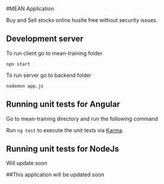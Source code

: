 #MEAN Application

Buy and Sell stocks online hustle free without security issues.


## Development server

To run client go to mean-training folder

`npn start`

To run server go to backend folder

`nodemon app.js`

## Running unit tests for Angular

Go to mean-training directory and run the following command

Run `ng test` to execute the unit tests via [Karma](https://karma-runner.github.io).

## Running unit tests for NodeJs

Will update soon





##This application will be updated soon